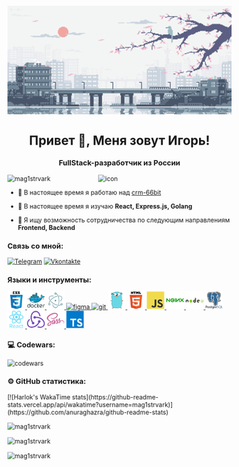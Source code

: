 ![MasterHead](assets/header.gif)

<h1 align="center">Привет 👋, Меня зовут Игорь!</h1>
<h3 align="center">FullStack-разработчик из России</h3>
<img align="right" alt="icon" width="300" src="https://media.giphy.com/media/gzROsII7swwrm/giphy.gif">

<p align="left"> <img src="https://komarev.com/ghpvc/?username=mag1strvark&label=Profile%20views&color=ff0019&style=flat" alt="mag1strvark" /> </p>

- 🔭 В настоящее время я работаю над [crm-66bit](https://github.com/Mag1strVark/crm-66bit)

- 🌱 В настоящее время я изучаю **React, Express.js, Golang**

- 👯 Я ищу возможность сотрудничества по следующим направлениям **Frontend, Backend**

### Связь со мной:
[![Telegram](https://img.shields.io/badge/-Telegram-090909?style=for-the-badge&logo=telegram&logoColor=27A0D9)](https://t.me/vlas01ff)
[![Vkontakte](https://img.shields.io/badge/-Vkontakte-090909?style=for-the-badge&logo=Vk&logoColor=4F7DB3)](https://vk.com/6iva9)

<h3 align="left">Языки и инструменты:</h3>
<p align="left"> <a href="https://www.w3schools.com/css/" target="_blank" rel="noreferrer"> <img src="https://raw.githubusercontent.com/devicons/devicon/master/icons/css3/css3-original-wordmark.svg" alt="css3" width="40" height="40"/> </a> <a href="https://www.docker.com/" target="_blank" rel="noreferrer"> <img src="https://raw.githubusercontent.com/devicons/devicon/master/icons/docker/docker-original-wordmark.svg" alt="docker" width="40" height="40"/> </a> <a href="https://www.electronjs.org" target="_blank" rel="noreferrer"> <img src="https://raw.githubusercontent.com/devicons/devicon/master/icons/electron/electron-original.svg" alt="electron" width="40" height="40"/> </a> <a href="https://www.figma.com/" target="_blank" rel="noreferrer"> <img src="https://www.vectorlogo.zone/logos/figma/figma-icon.svg" alt="figma" width="40" height="40"/> </a> <a href="https://git-scm.com/" target="_blank" rel="noreferrer"> <img src="https://www.vectorlogo.zone/logos/git-scm/git-scm-icon.svg" alt="git" width="40" height="40"/> </a> <a href="https://golang.org" target="_blank" rel="noreferrer"> <img src="https://raw.githubusercontent.com/devicons/devicon/master/icons/go/go-original.svg" alt="go" width="40" height="40"/> </a> <a href="https://www.w3.org/html/" target="_blank" rel="noreferrer"> <img src="https://raw.githubusercontent.com/devicons/devicon/master/icons/html5/html5-original-wordmark.svg" alt="html5" width="40" height="40"/> </a> <a href="https://developer.mozilla.org/en-US/docs/Web/JavaScript" target="_blank" rel="noreferrer"> <img src="https://raw.githubusercontent.com/devicons/devicon/master/icons/javascript/javascript-original.svg" alt="javascript" width="40" height="40"/> </a> <a href="https://www.nginx.com" target="_blank" rel="noreferrer"> <img src="https://raw.githubusercontent.com/devicons/devicon/master/icons/nginx/nginx-original.svg" alt="nginx" width="40" height="40"/> </a> <a href="https://nodejs.org" target="_blank" rel="noreferrer"> <img src="https://raw.githubusercontent.com/devicons/devicon/master/icons/nodejs/nodejs-original-wordmark.svg" alt="nodejs" width="40" height="40"/> </a> <a href="https://www.postgresql.org" target="_blank" rel="noreferrer"> <img src="https://raw.githubusercontent.com/devicons/devicon/master/icons/postgresql/postgresql-original-wordmark.svg" alt="postgresql" width="40" height="40"/> </a> <a href="https://reactjs.org/" target="_blank" rel="noreferrer"> <img src="https://raw.githubusercontent.com/devicons/devicon/master/icons/react/react-original-wordmark.svg" alt="react" width="40" height="40"/> </a> <a href="https://redux.js.org" target="_blank" rel="noreferrer"> <img src="https://raw.githubusercontent.com/devicons/devicon/master/icons/redux/redux-original.svg" alt="redux" width="40" height="40"/> </a> <a href="https://sass-lang.com" target="_blank" rel="noreferrer"> <img src="https://raw.githubusercontent.com/devicons/devicon/master/icons/sass/sass-original.svg" alt="sass" width="40" height="40"/> </a> <a href="https://www.typescriptlang.org/" target="_blank" rel="noreferrer"> <img src="https://raw.githubusercontent.com/devicons/devicon/master/icons/typescript/typescript-original.svg" alt="typescript" width="40" height="40"/> </a> </p>

<h3 align="left">💻 Codewars:</h3>

![codewars](https://www.codewars.com/users/Mag1strVark/badges/large)

<h3 align="left">⚙️ GitHub статистика:</h3>
[![Harlok's WakaTime stats](https://github-readme-stats.vercel.app/api/wakatime?username=mag1strvark)](https://github.com/anuraghazra/github-readme-stats)

<p><img align="center" src="https://github-readme-stats.vercel.app/api/top-langs?username=mag1strvark&show_icons=true&theme=dark&title_color=ffffff&text_color=ffffff&bg_color=000000&locale=en&layout=compact" alt="mag1strvark" /></p>

<p><img align="center" src="https://github-readme-stats.vercel.app/api?username=mag1strvark&show_icons=true&theme=dark&title_color=ffffff&text_color=ffffff&bg_color=000000&locale=en" alt="mag1strvark" /></p>

<p><img align="center" src="https://github-readme-streak-stats.herokuapp.com/?user=mag1strvark&theme=highcontrast" alt="mag1strvark" /></p>


